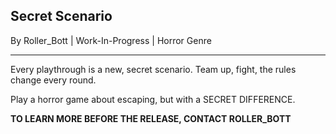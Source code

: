 ## Secret Scenario

By Roller_Bott | Work-In-Progress | Horror Genre

-----

Every playthrough is a new, secret scenario.
Team up, fight, the rules change every round.

Play a horror game about escaping, but with a SECRET DIFFERENCE.

**TO LEARN MORE BEFORE THE RELEASE, CONTACT ROLLER_BOTT**
